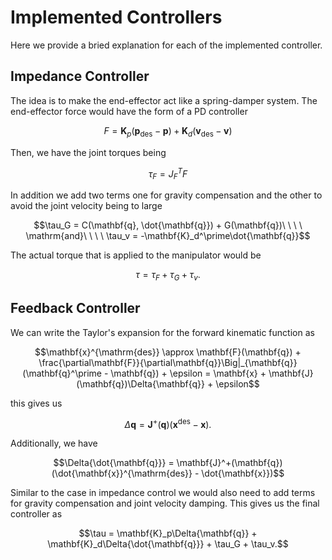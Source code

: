 # Implemented Controllers

Here we provide a bried explanation for each of the implemented controller.

## Impedance Controller

The idea is to make the end-effector act like a spring-damper system. The end-effector force would have the form of a PD controller

$$F = \mathbf{K}_p(\mathbf{p}_\mathrm{des} - \mathbf{p}) + \mathbf{K}_d(\mathbf{v}_\mathrm{des} - \mathbf{v})$$

Then, we have the joint torques being

$$\tau_F = J_F^TF$$

In addition we add two terms one for gravity compensation and the other to avoid the joint velocity being to large

$$\tau_G = C(\mathbf{q}, \dot{\mathbf{q}}) + G(\mathbf{q})\ \ \ \ \mathrm{and}\ \ \ \ \tau_v = -\mathbf{K}_d^\prime\dot{\mathbf{q}}$$

The actual torque that is applied to the manipulator would be

$$\tau = \tau_F + \tau_G + \tau_v.$$

## Feedback Controller

We can write the Taylor's expansion for the forward kinematic function as

$$\mathbf{x}^{\mathrm{des}} \approx \mathbf{F}(\mathbf{q}) + \frac{\partial\mathbf{F}}{\partial\mathbf{q}}\Big|_{\mathbf{q}}(\mathbf{q}^\prime - \mathbf{q}) + \epsilon = \mathbf{x} + \mathbf{J}(\mathbf{q})\Delta{\mathbf{q}} + \epsilon$$

this gives us

$$\Delta{\mathbf{q}} = \mathbf{J}^+(\mathbf{q})(\mathbf{x}^{\mathrm{des}} - \mathbf{x}).$$

Additionally, we have

$$\Delta{\dot{\mathbf{q}}} = \mathbf{J}^+(\mathbf{q})(\dot{\mathbf{x}}^{\mathrm{des}} - \dot{\mathbf{x}})$$

Similar to the case in impedance control we would also need to add terms for gravity compensation and joint velocity damping. This gives us the final controller as

$$\tau = \mathbf{K}_p\Delta{\mathbf{q}} + \mathbf{K}_d\Delta{\dot{\mathbf{q}}} + \tau_G + \tau_v.$$